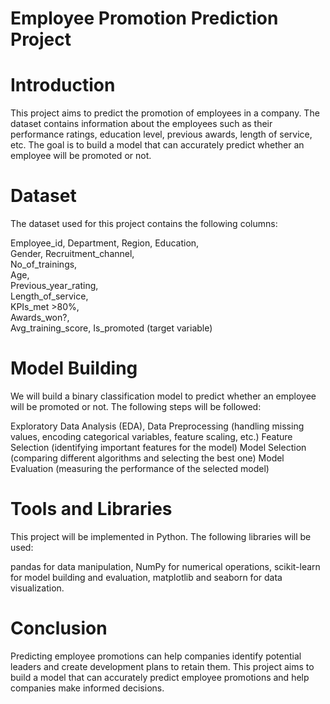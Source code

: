 
# Employee Promotion Prediction Project
# Introduction
This project aims to predict the promotion of employees in a company. The dataset contains information about the employees such as their performance ratings, education level, previous awards, length of service, etc. The goal is to build a model that can accurately predict whether an employee will be promoted or not.

# Dataset
The dataset used for this project contains the following columns:

Employee_id,
Department,
Region,
Education,	
Gender,	
Recruitment_channel,	
No_of_trainings,	
Age,	
Previous_year_rating,	
Length_of_service,	
KPIs_met >80%,	
Awards_won?,	
Avg_training_score,	
Is_promoted (target variable)
# Model Building
We will build a binary classification model to predict whether an employee will be promoted or not. The following steps will be followed:

Exploratory Data Analysis (EDA),
Data Preprocessing (handling missing values, encoding categorical variables, feature scaling, etc.)
Feature Selection (identifying important features for the model)
Model Selection (comparing different algorithms and selecting the best one)
Model Evaluation (measuring the performance of the selected model)

# Tools and Libraries
This project will be implemented in Python. The following libraries will be used:

pandas for data manipulation,
NumPy for numerical operations,
scikit-learn for model building and evaluation,
matplotlib and seaborn for data visualization. 


# Conclusion
Predicting employee promotions can help companies identify potential leaders and create development plans to retain them. This project aims to build a model that can accurately predict employee promotions and help companies make informed decisions.